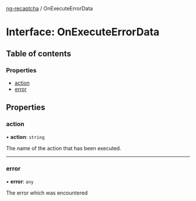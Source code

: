 [ng-recaptcha](../README.md) / OnExecuteErrorData

# Interface: OnExecuteErrorData

## Table of contents

### Properties

- [action](OnExecuteErrorData.md#action)
- [error](OnExecuteErrorData.md#error)

## Properties

### action

• **action**: `string`

The name of the action that has been executed.

---

### error

• **error**: `any`

The error which was encountered
